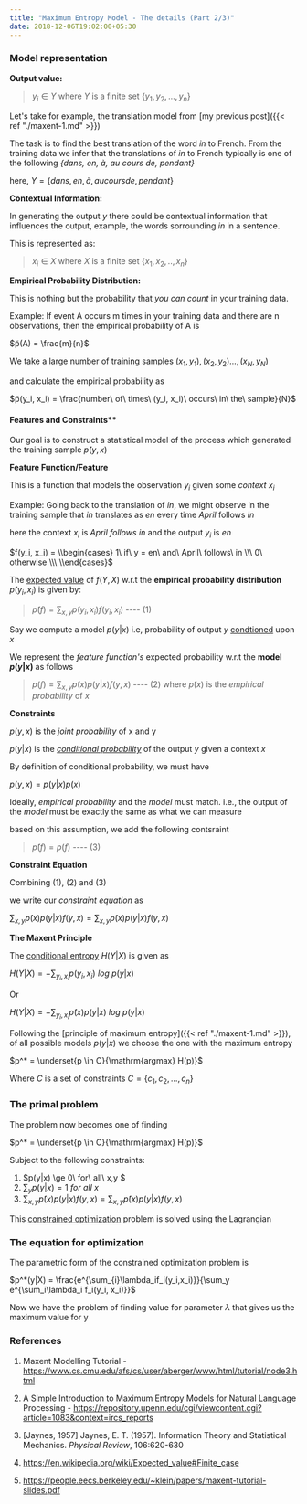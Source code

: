 ```yaml
---
title: "Maximum Entropy Model - The details (Part 2/3)"
date: 2018-12-06T19:02:00+05:30
---
```


### Model representation

**Output value:** 
> $y_i \in Y$
> where $Y$ is a finite set $\{y_1, y_2,...,y_n\}$

Let's take for example, the translation model from [my previous post]({{< ref "./maxent-1.md" >}})

The task is to find the best translation of the word _in_ to French. From the training data we infer that the translations of _in_ to French typically is one of the following
_{dans, en, à, au cours de, pendant}_

here, $Y = \{dans, en, à, au cours de, pendant\}$

**Contextual Information:**

In generating the output $y$ there could be contextual information that influences the output, example, the words sorrounding _in_ in a sentence.

This is represented as:

> $x_i \in X$
> where $X$ is a finite set $\{x_1, x_2,..,x_n\}$

**Empirical Probability Distribution:**

This is nothing but the probability that _you can count_ in your training data.

Example: If event A occurs m times in your training data and there are n observations,  then the empirical probability of A is

$p̃(A) = \frac{m}{n}$

We take a large number of training samples $(x_1, y_1), (x_2, y_2)...,(x_N, y_N)$

and calculate the empirical probability as

$p̃(y_i, x_i) = \frac{number\ of\ times\ (y_i, x_i)\ occurs\ in\ the\ sample}{N}$

#### Features and Constraints**

Our goal is to construct a statistical model of the process which generated the training sample $p̃(y,x)$

**Feature Function/Feature**

This is a function that models the observation $y_i$ given some _context_ $x_i$ 

Example:
Going back to the translation of _in_, we might observe in the training sample that _in_ translates as _en_ every time _April_ follows _in_

here the context $x_i$ is _April follows in_ and the output $y_i$ is _en_

$f(y_i, x_i) = \\begin{cases}
              1\ if\ y = en\ and\ April\ follows\ in \\\ 
              0\ otherwise \\\
          \\end{cases}$


The [expected value](https://en.wikipedia.org/wiki/Expected_value#Finite_case) of $f(Y, X)$ w.r.t the **empirical probability distribution** $p̃(y_i, x_i)$ is given by:

> $p̃(f) = \sum_{x,y}p̃(y_i, x_i)f(y_i, x_i)$ ---- (1)

Say we compute a model $p(y|x)$ 
i.e, probability of output $y$ [condtioned](http://setosa.io/conditional/) upon $x$

We represent the _feature function's_ expected probability w.r.t the __model $p(y|x)$__ as follows

> $p(f) = \sum_{x,y}p̃(x)p(y|x)f(y,x)$ ---- (2)
> where $p̃(x)$ is the _empirical probability_ of $x$

**Constraints**

$p(y,x)$ is the _joint probability_ of x and y

$p(y|x)$ is the [_conditional probability_](https://en.wikipedia.org/wiki/Conditional_probability) of the output $y$ given a context $x$

By definition of conditional probability, we must have

$p(y,x) = p(y|x)p(x)$

Ideally, _empirical probability_ and the _model_ must match. i.e., the output of the _model_ must be exactly the same as what we can measure

based on this assumption, we add the following contsraint

> $p̃(f) = p(f)$ ---- (3)

**Constraint Equation**

Combining (1), (2) and (3)

we write our _constraint equation_ as 

$\sum_{x,y}p̃(x)p(y|x)f(y,x) = \sum_{x,y}p̃(x)p(y|x)f(y,x)$

**The Maxent Principle**

The [conditional entropy](https://en.wikipedia.org/wiki/Conditional_entropy) $H(Y|X)$ is given as

$H(Y|X) = - \sum_{y_i,x_i} p(y_i, x_i)\ log\ p(y|x)$

Or

$H(Y|X) = - \sum_{y_i,x_i} p̃(x)p(y|x)\ log\ p(y|x)$

Following the [principle of maximum entropy]({{< ref "./maxent-1.md" >}}), of all possible models $p(y|x)$ we choose the one with the maximum entropy

$p^* = \underset{p \in C}{\mathrm{argmax} H(p)}$

Where $C$ is a set of constraints $C = \{c_1, c_2,..., c_n\}$

### The primal problem

The problem now becomes one of finding

$p^* = \underset{p \in C}{\mathrm{argmax} H(p)}$

Subject to the following constraints:

1. $p(y|x) \ge 0\ for\ all\  x,y $
2. $\sum_{y}p(y|x) = 1\ for\ all\ x$
3. $\sum_{x,y}p̃(x)p(y|x)f(y,x) = \sum_{x,y}p̃(x)p(y|x)f(y,x)$

This [constrained optimization](https://www.khanacademy.org/math/multivariable-calculus/applications-of-multivariable-derivatives/lagrange-multipliers-and-constrained-optimization/v/constrained-optimization-introduction) problem is solved using the Lagrangian

### The equation for optimization

The parametric form of the constrained optimization problem is

$p^*(y|X) = \frac{e^{\sum_{i}\lambda_if_i(y_i,x_i)}}{\sum_y e^{\sum_i\lambda_i f_i(y_i, x_i)}}$

Now we have the problem of finding value for parameter $\lambda$ that gives us the maximum value for y

### References

1. Maxent Modelling Tutorial - https://www.cs.cmu.edu/afs/cs/user/aberger/www/html/tutorial/node3.html

2. A Simple Introduction to Maximum Entropy Models for Natural Language Processing - https://repository.upenn.edu/cgi/viewcontent.cgi?article=1083&context=ircs_reports

3. [Jaynes, 1957] Jaynes, E. T. (1957). Information Theory and Statistical Mechanics. _Physical Review_, 106:620-630

4. https://en.wikipedia.org/wiki/Expected_value#Finite_case

5. https://people.eecs.berkeley.edu/~klein/papers/maxent-tutorial-slides.pdf